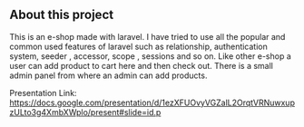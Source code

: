 

## About this project
This is an e-shop made with laravel. I have tried to use all the popular and common used features of laravel such as relationship, authentication system, seeder , accessor, scope , sessions and so on. Like other e-shop a user can add product to cart here and then check out. There is a small admin panel from where an admin can add products.

Presentation Link: https://docs.google.com/presentation/d/1ezXFUOvyVGZalL2OrqtVRNuwxupzULto3g4XmbXWplo/present#slide=id.p
